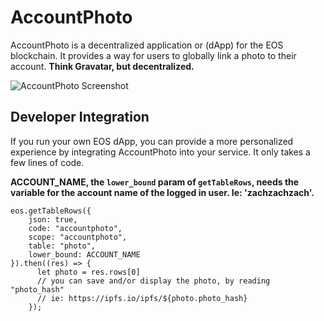 # AccountPhoto
AccountPhoto is a decentralized application or (dApp) for the EOS blockchain. It provides a way for users to globally link a photo to their account. **Think Gravatar, but decentralized.**


![AccountPhoto Screenshot](https://raw.githubusercontent.com/zachalam/AccountPhoto/master/frontend/public/ap-screen.png)

## Developer Integration
If you run your own EOS dApp, you can provide a more personalized experience by integrating AccountPhoto into your service. It only takes a few lines of code.

**ACCOUNT_NAME, the `lower_bound` param of `getTableRows`, needs the variable for the account name of the logged in user. Ie: 'zachzachzach'.**

```
eos.getTableRows({
    json: true,
    code: "accountphoto",
    scope: "accountphoto",
    table: "photo",
    lower_bound: ACCOUNT_NAME
}).then((res) => {
      let photo = res.rows[0]
      // you can save and/or display the photo, by reading "photo_hash"
      // ie: https://ipfs.io/ipfs/${photo.photo_hash}
    });
```
